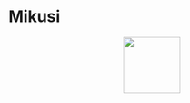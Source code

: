 # Mikusi
<div id="header" align="center">
  <img src="https://media2.giphy.com/media/v1.Y2lkPTc5MGI3NjExa213Z3RueGI0eDFzdTNzbW5xcndseXpiM3J2YzhkNXhhNjB2andlOSZlcD12MV9pbnRlcm5hbF9naWZfYnlfaWQmY3Q9Zw/78XCFBGOlS6keY1Bil/giphy.gif" width="100"/>
</div>
